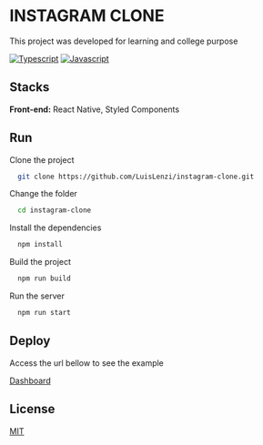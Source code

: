 # INSTAGRAM CLONE

This project was developed for learning and college purpose

[![Typescript](https://img.shields.io/npm/types/typescript?style=for-the-badge)](https://www.typescriptlang.org)
[![Javascript](https://img.shields.io/badge/types-javascript-yellow?style=for-the-badge)](https://developer.mozilla.org/pt-BR/docs/Web/JavaScript)

## Stacks

**Front-end:** React Native, Styled Components

## Run

Clone the project

```bash
  git clone https://github.com/LuisLenzi/instagram-clone.git
```

Change the folder

```bash
  cd instagram-clone
```

Install the dependencies

```bash
  npm install
```

Build the project

```bash
  npm run build
```

Run the server

```bash
  npm run start
```

## Deploy

Access the url bellow to see the example

[Dashboard](https://nex-generator.vercel.app)

## License

[MIT](https://choosealicense.com/licenses/mit/)
